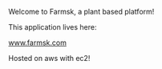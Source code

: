 Welcome to Farmsk, a plant based platform!

This application lives here:

www.farmsk.com


Hosted on aws with ec2!
